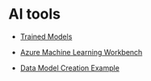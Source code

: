 # AI tools

- [Trained Models]( https://github.com/BVLC/caffe/wiki/Model-Zoo )

- [Azure Machine Learning Workbench]( https://docs.microsoft.com/en-us/azure/machine-learning/service/quickstart-installation )

- [Data Model Creation Example]( https://aimodelexample-rogersantos.notebooks.azure.com/nb/notebooks/Build2018.ipynb ) 
